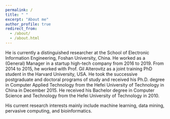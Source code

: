 ```yaml
---
permalink: /
title: " "
excerpt: "About me"
author_profile: true
redirect_from: 
  - /about/
  - /about.html
---
```


He is currently a distinguished researcher at the School of Electronic Information Engineering, Foshan University, China. He worked as a (General) Manager in a startup high-tech company from 2016 to 2019. From 2014 to 2015, he worked with Prof. Gil Alterovitz as a joint training PhD student in the Harvard University, USA. He took the successive postgraduate and doctoral programs of study and received his Ph.D. degree in Computer Applied Technology from the Hefei University of Technology in China in December 2015. He received his Bachelor degree in Computer Science and Technology from the Hefei University of Technology in 2010. 

His current research interests mainly include machine learning, data mining, pervasive computing, and bioinformatics. 
